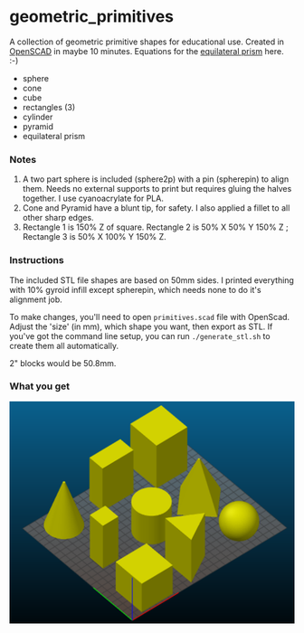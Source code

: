 # geometric_primitives
A collection of geometric primitive shapes for educational use. Created in [OpenSCAD](http://openscad.org) in maybe 10 minutes. Equations for the [equilateral prism](https://rechneronline.de/pi/equilateral-triangle.php) here. :-)

* sphere
* cone
* cube
* rectangles (3)
* cylinder
* pyramid
* equilateral prism

### Notes

1. A two part sphere is included (sphere2p) with a pin (spherepin) to align them. Needs no external supports to print but requires gluing the halves together. I use cyanoacrylate for PLA.
2. Cone and Pyramid have a blunt tip, for safety. I also applied a fillet to all other sharp edges. 
3. Rectangle 1 is 150% Z of square. Rectangle 2 is 50% X 50% Y 150% Z ; Rectangle 3 is 50% X 100% Y 150% Z.

### Instructions

The included STL file shapes are based on 50mm sides. I printed everything with 10% gyroid infill except spherepin, which needs none to do it's alignment job.

To make changes, you'll need to open `primitives.scad` file with OpenScad. Adjust the 'size' (in mm), which shape you want, then export as STL. If you've got the command line setup, you can run `./generate_stl.sh` to create them all automatically.

2" blocks would be 50.8mm.

### What you get

![](preview.png)
